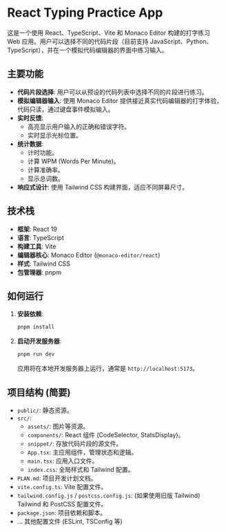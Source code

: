 # React Typing Practice App

这是一个使用 React、TypeScript、Vite 和 Monaco Editor 构建的打字练习 Web 应用。用户可以选择不同的代码片段（目前支持 JavaScript、Python、TypeScript），并在一个模拟代码编辑器的界面中练习输入。

## 主要功能

*   **代码片段选择**: 用户可以从预设的代码列表中选择不同的片段进行练习。
*   **模拟编辑器输入**: 使用 Monaco Editor 提供接近真实代码编辑器的打字体验，代码只读，通过键盘事件模拟输入。
*   **实时反馈**:
    *   高亮显示用户输入的正确和错误字符。
    *   实时显示光标位置。
*   **统计数据**:
    *   计时功能。
    *   计算 WPM (Words Per Minute)。
    *   计算准确率。
    *   显示总词数。
*   **响应式设计**: 使用 Tailwind CSS 构建界面，适应不同屏幕尺寸。

## 技术栈

*   **框架**: React 19
*   **语言**: TypeScript
*   **构建工具**: Vite
*   **编辑器核心**: Monaco Editor (`@monaco-editor/react`)
*   **样式**: Tailwind CSS
*   **包管理器**: pnpm

## 如何运行

1.  **安装依赖**:
    ```bash
    pnpm install
    ```
2.  **启动开发服务器**:
    ```bash
    pnpm run dev
    ```
    应用将在本地开发服务器上运行，通常是 `http://localhost:5173`。

## 项目结构 (简要)

*   `public/`: 静态资源。
*   `src/`:
    *   `assets/`: 图片等资源。
    *   `components/`: React 组件 (CodeSelector, StatsDisplay)。
    *   `snippet/`: 存放代码片段的源文件。
    *   `App.tsx`: 主应用组件，管理状态和逻辑。
    *   `main.tsx`: 应用入口文件。
    *   `index.css`: 全局样式和 Tailwind 配置。
*   `PLAN.md`: 项目开发计划文档。
*   `vite.config.ts`: Vite 配置文件。
*   `tailwind.config.js` / `postcss.config.js`: (如果使用旧版 Tailwind) Tailwind 和 PostCSS 配置文件。
*   `package.json`: 项目依赖和脚本。
*   ... 其他配置文件 (ESLint, TSConfig 等)
